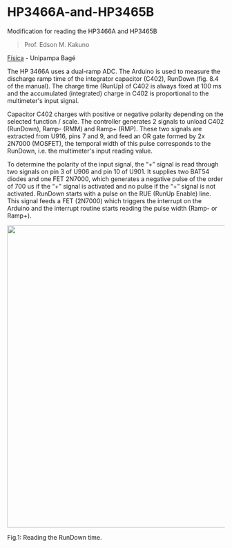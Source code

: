 # HP3466A-and-HP3465B
Modification for reading the HP3466A and HP3465B 

 >Prof. Edson M. Kakuno <br /> 

 [Física](http://cursos.unipampa.edu.br/cursos/licenciaturaemfisica/) - Unipampa Bagé <br /> 


The HP 3466A uses a dual-ramp ADC. The Arduino is used to measure the discharge ramp time of the integrator capacitor (C402), RunDown (fig. 8.4 of the manual). The charge time (RunUp) of C402 is always fixed at 100 ms and the accumulated (integrated) charge in C402 is proportional to the multimeter's input signal.

Capacitor C402 charges with positive or negative polarity depending on the selected function / scale. The controller generates 2 signals to unload C402 (RunDown), Ramp- (RMM) and Ramp+ (RMP). These two signals are extracted from U916, pins 7 and 9, and feed an OR gate formed by 2x 2N7000 (MOSFET), the temporal width of this pulse corresponds to the RunDown, i.e. the multimeter's input reading value.

To determine the polarity of the input signal, the “+” signal is read through two signals on pin 3 of U906 and pin 10 of U901. It supplies two BAT54 diodes and one FET 2N7000, which generates a negative pulse of the order of 700 us if the “+” signal is activated and no pulse if the “+” signal is not activated.
RunDown starts with a pulse on the RUE (RunUp Enable) line. This signal feeds a FET (2N7000) which triggers the interrupt on the Arduino and the interrupt routine starts reading the pulse width (Ramp- or Ramp+).


<p align="center">
<img src="FURGCAN_frame.png" width="700">
</p>



Fig.1: Reading the RunDown time.

